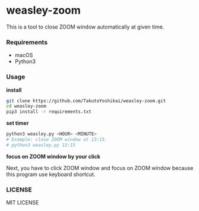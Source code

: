 # weasley-zoom
This is a tool to close ZOOM window automatically at given time. 

### Requirements
* macOS
* Python3

### Usage
**install**
```bash
git clone https://github.com/TakutoYoshikai/weasley-zoom.git
cd weasley-zoom
pip3 install -r requirements.txt
```

**set timer**
```bash
python3 weasley.py <HOUR> <MINUTE>
# Example: close ZOOM window at 13:15.
# python3 weasley.py 13:15 
```

**focus on ZOOM window by your click**

Next, you have to click ZOOM window and focus on ZOOM window because this program use keyboard shortcut.

### LICENSE
MIT LICENSE
